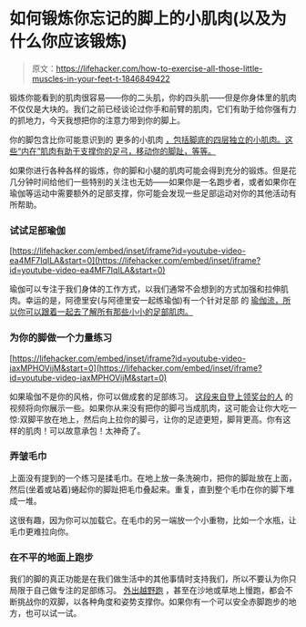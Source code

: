 # 如何锻炼你忘记的脚上的小肌肉(以及为什么你应该锻炼)

> 原文：<https://lifehacker.com/how-to-exercise-all-those-little-muscles-in-your-feet-t-1846849422>

锻炼你能看到的肌肉很容易——你的二头肌，你的四头肌——但是你身体里的肌肉不仅仅是大块的。我们之前已经谈论过你手和前臂的肌肉，它们有助于给你强有力的抓地力，今天我想把你的注意力带到你的脚上。



你的脚包含比你可能意识到的 更多的小肌肉 [，包括脚底的四层独立的小肌肉。这些“内在”肌肉有助于支撑你的足弓，移动你的脚趾，等等。](https://www.acefitness.org/education-and-resources/professional/expert-articles/6997/how-strong-is-your-foot-s-core/)

如果你进行各种各样的锻炼，你的脚和小腿的肌肉可能会得到充分的锻炼。但是花几分钟时间给他们一些特别的关注也无妨——如果你是一名跑步者，或者如果你在瑜伽等运动中需要额外的足部支撑，你可能会发现一些足部运动对你的其他活动有所帮助。

### 试试足部瑜伽

 [https://lifehacker.com/embed/inset/iframe?id=youtube-video-ea4MF7IqILA&start=0](https://lifehacker.com/embed/inset/iframe?id=youtube-video-ea4MF7IqILA&start=0) 

瑜伽可以专注于我们身体的工作方式，以我们通常不会想到的方式加强和拉伸肌肉。幸运的是，阿德里安(与阿德里安一起练瑜伽)有一个针对足部 的 [瑜伽流，所以你可以跟着一起去了解所有那些小小的足部肌肉。](https://www.youtube.com/watch?v=ea4MF7IqILA&feature=emb_imp_woyt)

### 为你的脚做一个力量练习

 [https://lifehacker.com/embed/inset/iframe?id=youtube-video-iaxMPHOVijM&start=0](https://lifehacker.com/embed/inset/iframe?id=youtube-video-iaxMPHOVijM&start=0) 

如果瑜伽不是你的风格，你可以做成套的足部练习。 [这段来自登上领奖台的人](https://www.youtube.com/watch?v=iaxMPHOVijM) 的视频将向你展示一些。如果你从来没有把你的脚弓当成肌肉，这可能会让你大吃一惊:双脚平放在地上，然后向上拉你的脚弓，让你的足迹更短，脚背更高。你有这样的肌肉！可以故意承包！太神奇了。

### 弄皱毛巾

上面没有提到的一个练习是揉毛巾。在地上放一条洗碗巾，把你的脚趾放在上面，然后(坐着或站着)蜷起你的脚趾把毛巾叠起来。重复，直到整个毛巾在你的脚下堆成一堆。

这很有趣，因为你可以加载它。在毛巾的另一端放一个小重物，比如一个水瓶，让毛巾更难拉向你。

### 在不平的地面上跑步

我们的脚的真正功能是在我们做生活中的其他事情时支持我们，所以不要认为你只局限于自己做专注的足部练习。 [外出越野跑](https://vitals.lifehacker.com/why-you-should-do-some-of-your-running-on-trails-1834763168) ，甚至在沙地或草地上慢跑，都会不断挑战你的双脚，以各种角度和姿势支撑你。如果你有一个可以安全赤脚跑步的地方，也可以试一试。